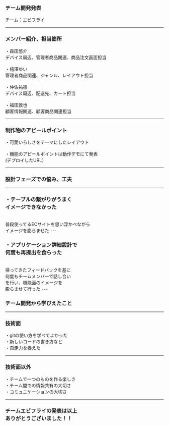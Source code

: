 <Div Align="left">
  
### チーム開発発表
チーム：エビフライ
  
---
<Div Align="left">

### メンバー紹介、担当箇所
・森田悠介<br>
デバイス周辺、管理者商品関連、商品注文画面担当<br>
<br>
・檜澤ゆい<br>
管理者商品関連、ジャンル、レイアウト担当<br>
<br>
・仲佐祐德<br>
デバイス周辺、配送先、カート担当<br>
<br>
・福田敦也<br>
顧客情報関連、顧客商品関連担当

---
<Div Align="left">
  
 ### 制作物のアピールポイント
・可愛いらしさをテーマにしたレイアウト<br>
<br>
・機能のアピールポイントは動作デモにて発表<br>
(デプロイしたURL）



---
<Div Align="left">
  
### 設計フェーズでの悩み、工夫
---
<Div Align="left">
  
### ・テーブルの繋がりがうまく<br>イメージできなかった
<br>
普段使ってるECサイトを思い浮かべながら<br>
イメージを膨らませた
---
<Div Align="left">

### ・アプリケーション詳細設計で<br>何度も再提出を食らった
<br>
帰ってきたフィードバックを基に<br>
何度もチームメンバーで話し合い<br>
を行い、機能面のイメージを<br>
膨らませて行った
---
<Div Align="left">

### チーム開発から学びえたこと
---
<Div Align="left">

### 技術面
・gitの使い方を学べてよかった<br>
・新しいコードの書き方など<br>
・自走力を養えた

---
<Div Align="left">
  
### 技術面以外
・チームで一つのものを作る楽しさ<br>
・チーム間での情報共有の大切さ<br>
・コミュニケーションの大切さ

---
<Div Align="left">

### チームエビフライの発表は以上<br>ありがとうございました！！



